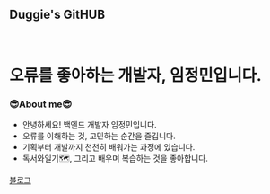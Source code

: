 ## Duggie's GitHUB

<br>

# 오류를 좋아하는 개발자, 임정민입니다.

<h3>😎About me😎</h3>

  <ul>
    <li>안녕하세요! 백엔드 개발자 임정민입니다.</li>
    <li>오류를 이해하는 것, 고민하는 순간을 즐깁니다.</li>
    <li>기획부터 개발까지 천천히 배워가는 과정에 있습니다.</li>
    <li>독서와일기🗺️, 그리고 배우며 복습하는 것을 좋아합니다. </li>
  </ul>

  
<a href="https://blog.naver.com/duggie_23">블로그</a>
